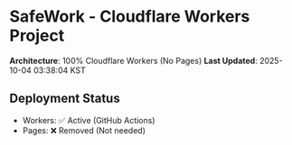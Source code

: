 # SafeWork - Cloudflare Workers Project

**Architecture**: 100% Cloudflare Workers (No Pages)
**Last Updated**: 2025-10-04 03:38:04 KST

## Deployment Status
- Workers: ✅ Active (GitHub Actions)
- Pages: ❌ Removed (Not needed)

